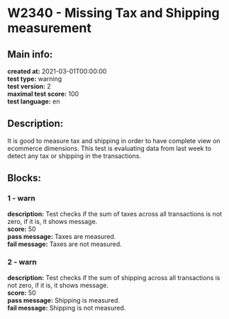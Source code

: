 # W2340 - Missing Tax and Shipping measurement  
## Main info:  
**created at:** 2021-03-01T00:00:00  
**test type:** warning  
**test version:** 2  
**maximal test score:** 100  
**test language:** en  
## Description:  
It is good to measure tax and shipping in order to have complete view on ecommerce dimensions. This test is evaluating data from last week to detect any tax or shipping in the transactions.  
## Blocks:  
### 1 - warn
**description:** Test checks if the sum of taxes across all transactions is not zero, if it is, it shows message.  
**score:** 50  
**pass message:** Taxes are measured.  
**fail message:** Taxes are not measured.  
### 2 - warn
**description:** Test checks if the sum of shipping across all transactions is not zero, if it is, it shows message.  
**score:** 50  
**pass message:** Shipping is measured.  
**fail message:** Shipping is not measured.  
